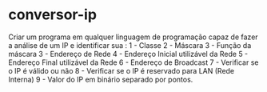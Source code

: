# conversor-ip
Criar um programa em qualquer linguagem de programação capaz de fazer a análise de um IP e identificar sua :
1 - Classe
2 - Máscara
3 - Função da máscara
3 - Endereço de Rede
4 - Endereço Inicial utilizável da Rede
5 - Endereço Final utilizável da Rede
6 - Endereço de Broadcast
7 - Verificar se o IP é válido ou não
8 - Verificar se o IP é reservado para LAN (Rede Interna)
9 - Valor do IP em binário separado por pontos.
